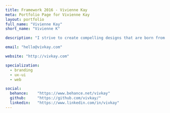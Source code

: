 ```yaml
---
title: Framework 2016 - Vivienne Kay
meta: Portfolio Page for Vivienne Kay
layout: portfolio
full_name: "Vivienne Kay"
short_name: "Vivienne K"

description: "I strive to create compelling designs that are born from strategic thinking, passion and play (a.k.a. prototyping and testing)."

email: "hello@vivkay.com"

website: "http://vivkay.com"

specialization:
  - branding
  - ux-ui
  - web

social:
  behance:    "https://www.behance.net/vivkay"
  github:     "https://github.com/vivkay/"
  linkedin:   "https://www.linkedin.com/in/vivkay"
---
```

